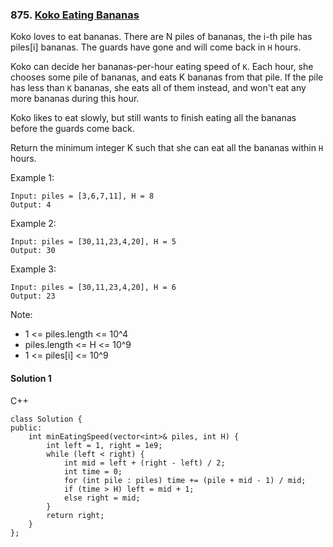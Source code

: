### 875\. [Koko Eating Bananas](https://leetcode.com/problems/koko-eating-bananas/)

Koko loves to eat bananas.  There are N piles of bananas, the i-th pile has piles[i] bananas.  The guards have gone and will come back in ```H``` hours.

Koko can decide her bananas-per-hour eating speed of ```K```.  Each hour, she chooses some pile of bananas, and eats K bananas from that pile.  If the pile has less than ```K``` bananas, she eats all of them instead, and won't eat any more bananas during this hour.

Koko likes to eat slowly, but still wants to finish eating all the bananas before the guards come back.

Return the minimum integer K such that she can eat all the bananas within ```H``` hours.
 

Example 1:
```
Input: piles = [3,6,7,11], H = 8
Output: 4
```

Example 2:
```
Input: piles = [30,11,23,4,20], H = 5
Output: 30
```
Example 3:
```
Input: piles = [30,11,23,4,20], H = 6
Output: 23
```

Note:

* 1 <= piles.length <= 10^4
* piles.length <= H <= 10^9
* 1 <= piles[i] <= 10^9

#### Solution 1

C++

```
class Solution {
public:
    int minEatingSpeed(vector<int>& piles, int H) {
        int left = 1, right = 1e9;
        while (left < right) {
            int mid = left + (right - left) / 2;
            int time = 0;
            for (int pile : piles) time += (pile + mid - 1) / mid;
            if (time > H) left = mid + 1;
            else right = mid;
        }
        return right;
    }
};
```

